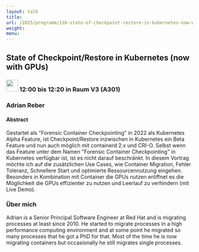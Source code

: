 ```yaml
---
layout: talk
title:
url: /2025/programm/116-state-of-checkpoint-restore-in-kubernetes-now-with-gpus/
weight:
menu:
---
```

## State of Checkpoint/Restore in Kubernetes (now with GPUs)

### <img height = "32" src="../../../images/talk.svg"> 12:00 bis 12:20 in Raum V3 (A301)

### Adrian Reber

#### Abstract

Gestartet als "Forensic Container Checkpointing" in 2022 als Kubernetes Alpha Feature, ist Checkpoint/Restore inzwischen in Kubernetes ein Beta Feature und nun auch möglich mit containerd 2.x und CRI-O. Selbst wenn das Feature unter dem Namen "Forensic Container Checkpointing" in Kubernetes verfügbar ist, ist es nicht darauf beschränkt. In diesem Vortrag möchte ich auf die zusätzlichen Use Cases, wie Container Migration, Fehler Toleranz, Schnellere Start und optimierte Ressourcennutzung eingehen. Besonders in Kombination mit Container die GPUs nutzen eröffnet es die Möglichkeit die GPUs effizienter zu nutzen und Leerlauf zu verhindern (mit Live Demo).

### Über mich

Adrian is a Senior Principal Software Engineer at Red Hat and is migrating processes at least since 2010. He started to migrate processes in a high performance computing environment and at some point he migrated so many processes that he got a PhD for that. Most of the time he is now migrating containers but occasionally he still migrates single processes.


